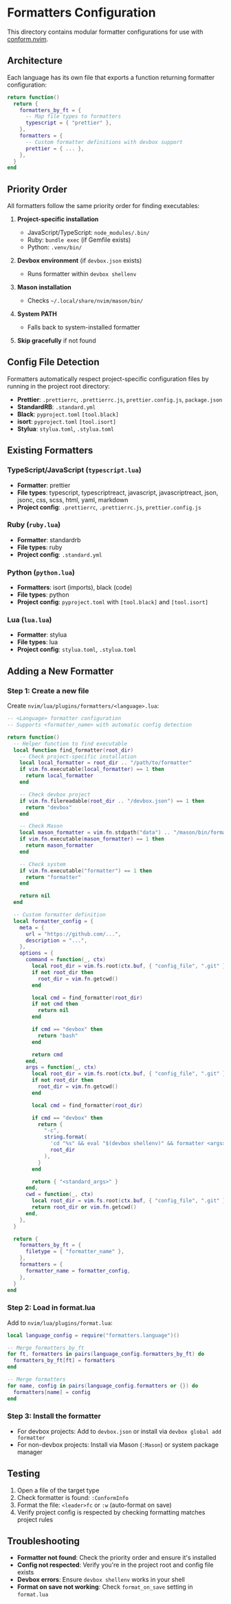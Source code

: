 # Formatters Configuration

This directory contains modular formatter configurations for use with [conform.nvim](https://github.com/stevearc/conform.nvim).

## Architecture

Each language has its own file that exports a function returning formatter configuration:

```lua
return function()
  return {
    formatters_by_ft = {
      -- Map file types to formatters
      typescript = { "prettier" },
    },
    formatters = {
      -- Custom formatter definitions with devbox support
      prettier = { ... },
    },
  }
end
```

## Priority Order

All formatters follow the same priority order for finding executables:

1. **Project-specific installation**
   - JavaScript/TypeScript: `node_modules/.bin/`
   - Ruby: `bundle exec` (if Gemfile exists)
   - Python: `.venv/bin/`

2. **Devbox environment** (if `devbox.json` exists)
   - Runs formatter within `devbox shellenv`

3. **Mason installation**
   - Checks `~/.local/share/nvim/mason/bin/`

4. **System PATH**
   - Falls back to system-installed formatter

5. **Skip gracefully** if not found

## Config File Detection

Formatters automatically respect project-specific configuration files by running in the project root directory:

- **Prettier**: `.prettierrc`, `.prettierrc.js`, `prettier.config.js`, `package.json`
- **StandardRB**: `.standard.yml`
- **Black**: `pyproject.toml` `[tool.black]`
- **isort**: `pyproject.toml` `[tool.isort]`
- **Stylua**: `stylua.toml`, `.stylua.toml`

## Existing Formatters

### TypeScript/JavaScript (`typescript.lua`)
- **Formatter**: prettier
- **File types**: typescript, typescriptreact, javascript, javascriptreact, json, jsonc, css, scss, html, yaml, markdown
- **Project config**: `.prettierrc`, `.prettierrc.js`, `prettier.config.js`

### Ruby (`ruby.lua`)
- **Formatter**: standardrb
- **File types**: ruby
- **Project config**: `.standard.yml`

### Python (`python.lua`)
- **Formatters**: isort (imports), black (code)
- **File types**: python
- **Project config**: `pyproject.toml` with `[tool.black]` and `[tool.isort]`

### Lua (`lua.lua`)
- **Formatter**: stylua
- **File types**: lua
- **Project config**: `stylua.toml`, `.stylua.toml`

## Adding a New Formatter

### Step 1: Create a new file

Create `nvim/lua/plugins/formatters/<language>.lua`:

```lua
-- <Language> formatter configuration
-- Supports <formatter_name> with automatic config detection

return function()
  -- Helper function to find executable
  local function find_formatter(root_dir)
    -- Check project-specific installation
    local local_formatter = root_dir .. "/path/to/formatter"
    if vim.fn.executable(local_formatter) == 1 then
      return local_formatter
    end

    -- Check devbox project
    if vim.fn.filereadable(root_dir .. "/devbox.json") == 1 then
      return "devbox"
    end

    -- Check Mason
    local mason_formatter = vim.fn.stdpath("data") .. "/mason/bin/formatter"
    if vim.fn.executable(mason_formatter) == 1 then
      return mason_formatter
    end

    -- Check system
    if vim.fn.executable("formatter") == 1 then
      return "formatter"
    end

    return nil
  end

  -- Custom formatter definition
  local formatter_config = {
    meta = {
      url = "https://github.com/...",
      description = "...",
    },
    options = {
      command = function(_, ctx)
        local root_dir = vim.fs.root(ctx.buf, { "config_file", ".git" })
        if not root_dir then
          root_dir = vim.fn.getcwd()
        end

        local cmd = find_formatter(root_dir)
        if not cmd then
          return nil
        end

        if cmd == "devbox" then
          return "bash"
        end

        return cmd
      end,
      args = function(_, ctx)
        local root_dir = vim.fs.root(ctx.buf, { "config_file", ".git" })
        if not root_dir then
          root_dir = vim.fn.getcwd()
        end

        local cmd = find_formatter(root_dir)

        if cmd == "devbox" then
          return {
            "-c",
            string.format(
              'cd "%s" && eval "$(devbox shellenv)" && formatter <args>',
              root_dir
            ),
          }
        end

        return { "<standard_args>" }
      end,
      cwd = function(_, ctx)
        local root_dir = vim.fs.root(ctx.buf, { "config_file", ".git" })
        return root_dir or vim.fn.getcwd()
      end,
    },
  }

  return {
    formatters_by_ft = {
      filetype = { "formatter_name" },
    },
    formatters = {
      formatter_name = formatter_config,
    },
  }
end
```

### Step 2: Load in format.lua

Add to `nvim/lua/plugins/format.lua`:

```lua
local language_config = require("formatters.language")()

-- Merge formatters_by_ft
for ft, formatters in pairs(language_config.formatters_by_ft) do
  formatters_by_ft[ft] = formatters
end

-- Merge formatters
for name, config in pairs(language_config.formatters or {}) do
  formatters[name] = config
end
```

### Step 3: Install the formatter

- For devbox projects: Add to `devbox.json` or install via `devbox global add formatter`
- For non-devbox projects: Install via Mason (`:Mason`) or system package manager

## Testing

1. Open a file of the target type
2. Check formatter is found: `:ConformInfo`
3. Format the file: `<leader>fc` or `:w` (auto-format on save)
4. Verify project config is respected by checking formatting matches project rules

## Troubleshooting

- **Formatter not found**: Check the priority order and ensure it's installed
- **Config not respected**: Verify you're in the project root and config file exists
- **Devbox errors**: Ensure `devbox shellenv` works in your shell
- **Format on save not working**: Check `format_on_save` setting in `format.lua`
